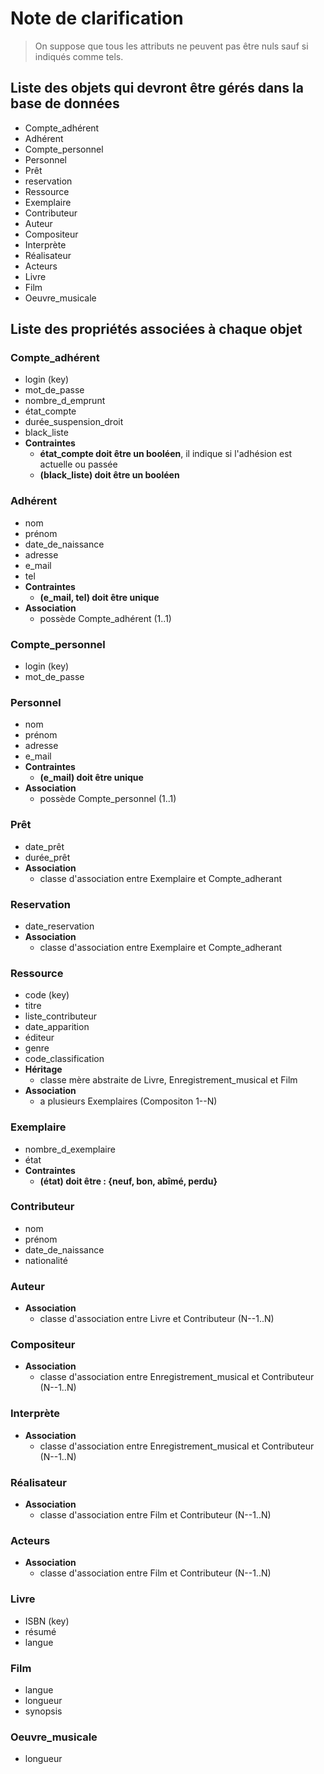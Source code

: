 # Note de clarification

> On suppose que tous les attributs ne peuvent pas être nuls sauf si indiqués comme tels.

## Liste des objets qui devront être gérés dans la base de données

* Compte_adhérent
* Adhérent
* Compte_personnel
* Personnel
* Prêt
* reservation
* Ressource
* Exemplaire
* Contributeur
* Auteur
* Compositeur
* Interprète
* Réalisateur
* Acteurs
* Livre
* Film
* Oeuvre_musicale

## Liste des propriétés associées à chaque objet

### Compte_adhérent

* login (key)
* mot_de_passe
* nombre_d_emprunt
* état_compte
* durée_suspension_droit
* black_liste
* **Contraintes**
  * **état_compte doit être un booléen**, il indique si l'adhésion est actuelle ou passée
  * **(black_liste) doit être un booléen**

### Adhérent

* nom
* prénom
* date_de_naissance
* adresse
* e_mail
* tel
* **Contraintes**
  * **(e_mail, tel) doit être unique**
* **Association**
  * possède Compte_adhérent (1..1)

### Compte_personnel

* login (key)
* mot_de_passe

### Personnel

* nom
* prénom
* adresse
* e_mail
* **Contraintes**
  * **(e_mail) doit être unique**
* **Association**
  * possède Compte_personnel (1..1)

### Prêt

* date_prêt
* durée_prêt
* **Association**
  * classe d'association entre Exemplaire et Compte_adherant

### Reservation

* date_reservation
* **Association**
  * classe d'association entre Exemplaire et Compte_adherant
  
### Ressource

* code (key)
* titre
* liste_contributeur
* date_apparition
* éditeur
* genre
* code_classification
* **Héritage**
  * classe mère abstraite de Livre, Enregistrement_musical et Film
* **Association**
  * a plusieurs Exemplaires (Compositon 1--N)

### Exemplaire

* nombre_d_exemplaire
* état
* **Contraintes**
  * **(état) doit être : {neuf, bon, abîmé, perdu}**

### Contributeur

* nom
* prénom
* date_de_naissance
* nationalité

### Auteur

* **Association**
  * classe d'association entre Livre et Contributeur (N--1..N)

### Compositeur

* **Association**
  * classe d'association entre Enregistrement_musical et Contributeur (N--1..N)

### Interprète

* **Association**
  * classe d'association entre Enregistrement_musical et Contributeur (N--1..N)

### Réalisateur

* **Association**
  * classe d'association entre Film et Contributeur (N--1..N)

### Acteurs

* **Association**
  * classe d'association entre Film et Contributeur (N--1..N)

### Livre

* ISBN (key)
* résumé
* langue

### Film

* langue
* longueur
* synopsis

### Oeuvre_musicale

* longueur
